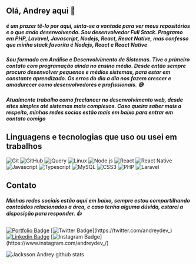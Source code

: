 ## Olá, Andrey aqui :call_me_hand:

##### é um prazer tê-lo por aqui, sinta-se a vontade para ver meus repositórios e o que ando desenvolvendo. Sou desenvolvedor Full Stack. Programo em PHP, Lavavel, Javascript, Nodejs, React, React Native, mas confesso que minha stack favorita é Nodejs, React e React Native

##### Sou formado em Análise e Desenvolvimento de Sistemas. Tive o primeiro contato com programação ainda no ensino médio. Desde então sempre procuro desenvolver pequenos e médios sistemas, para estar em constante aprendizado. Os erros do dia a dia nos fazem crescer e amadurecer como desenvolvedores e profissionais. :sweat_smile:

##### Atualmente trabalho como freelancer no desenvolvimento web, desde sites simples até sistemas mais complexos. Caso queira saber mais a respeito, minhas redes socias estão mais em baixo para entrar em contato comigo

## Linguagens e tecnologias que uso ou usei em trabalhos

![Git](https://img.shields.io/badge/-Git-222222?style=flat&logo=git&logoColor=F05032)
![GitHub](https://img.shields.io/badge/-GitHub-222222?style=flat&logo=github&logoColor=181717)
![jQuery](https://img.shields.io/badge/-jQuery-222222?style=flat&logo=jQuery&logoColor=0769AD)
![Linux](https://img.shields.io/badge/-Linux-222222?style=flat&logo=linux&logoColor=FCC624)
![Node.js](https://img.shields.io/badge/-Node.js-222222?style=flat&logo=node.js&logoColor=339933)
![React](https://img.shields.io/badge/-React-222222?style=flat&logo=React&logoColor=61DAFB)
![React Native](https://img.shields.io/badge/-ReactNative-222222?style=flat&logo=React&logoColor=61DAFB)
![Javascript](https://img.shields.io/badge/-Javascript-222222?style=flat&logo=Javascript&logoColor=FC)
![Typescript](https://img.shields.io/badge/-Typescript-222222?style=flat&logo=Typescript&logoColor=0769AD)
![MySQL](https://img.shields.io/badge/-MySQL-222222?style=flat&logo=MySQL)
![CSS3](https://img.shields.io/badge/-CSS3-222222?style=flat&logo=CSS3&logoColor=F05032)
![PHP](https://img.shields.io/badge/-PHP-222222?style=flat&logo=PHP&logoColor=0769AD)
![Laravel](https://img.shields.io/badge/-Laravel-222222?style=flat&logo=Laravel&logoColor=F050)

## Contato

##### Minhas redes sociais estão aqui em baixo, sempre estou compartilhando conteúdos relacionados a área, e caso tenha alguma dúvida, estarei a disposição para responder. :thumbsup:

[![Portfolio Badge](https://img.shields.io/badge/Portfolio-jackssonandrey.github.io/portfolio-black)](https://jackssonandrey.github.io/portfolio)
[![Twitter Badge](https://img.shields.io/badge/-Twitter-1ca0f1?style=flat-square&labelColor=1ca0f1&logo=twitter&logoColor=white&link=https://twitter.com/andreydev_)](https://twitter.com/andreydev_)
[![Linkedin Badge](https://img.shields.io/badge/-LinkedIn-blue?style=flat-square&logo=Linkedin&logoColor=white&link=https://www.linkedin.com/in/jacksson-andrey)](https://www.linkedin.com/in/jacksson-andrey)
[![Instagram Badge](https://img.shields.io/badge/-Instagram-bc2a8d?style=flat-square&labelColor=bc2a8d&logo=Instagram&logoColor=white&link=https://www.instagram.com/andreydev_)](https://www.instagram.com/andreydev_/)

![Jacksson Andrey github stats](https://github-readme-stats.vercel.app/api?username=jackssonandrey&show_icons=true&hide_border=true&theme=nord&&count_private=true&hide=contribs)
<!--
**JackssonAndrey/jackssonandrey** is a ✨ _special_ ✨ repository because its `README.md` (this file) appears on your GitHub profile.

Here are some ideas to get you started:

- 🔭 I’m currently working on ...
- 🌱 I’m currently learning ...
- 👯 I’m looking to collaborate on ...
- 🤔 I’m looking for help with ...
- 💬 Ask me about ...
- 📫 How to reach me: ...
- 😄 Pronouns: ...
- ⚡ Fun fact: ...
-->
